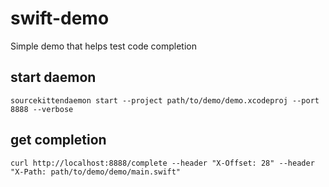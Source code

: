 # swift-demo

Simple demo that helps test code completion

## start daemon

```
sourcekittendaemon start --project path/to/demo/demo.xcodeproj --port 8888 --verbose
```

## get completion

```
curl http://localhost:8888/complete --header "X-Offset: 28" --header "X-Path: path/to/demo/demo/main.swift"
```
